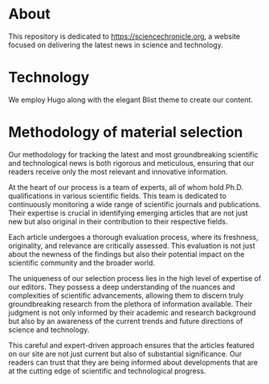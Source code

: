 # About

This repository is dedicated to https://sciencechronicle.org, a website focused on delivering the latest news in science and technology.

# Technology

We employ Hugo along with the elegant Blist theme to create our content.

# Methodology of material selection

Our methodology for tracking the latest and most groundbreaking scientific and technological news is both rigorous and meticulous, ensuring that our readers receive only the most relevant and innovative information.

At the heart of our process is a team of experts, all of whom hold Ph.D. qualifications in various scientific fields. This team is dedicated to continuously monitoring a wide range of scientific journals and publications. Their expertise is crucial in identifying emerging articles that are not just new but also original in their contribution to their respective fields.

Each article undergoes a thorough evaluation process, where its freshness, originality, and relevance are critically assessed. This evaluation is not just about the newness of the findings but also their potential impact on the scientific community and the broader world.

The uniqueness of our selection process lies in the high level of expertise of our editors. They possess a deep understanding of the nuances and complexities of scientific advancements, allowing them to discern truly groundbreaking research from the plethora of information available. Their judgment is not only informed by their academic and research background but also by an awareness of the current trends and future directions of science and technology.

This careful and expert-driven approach ensures that the articles featured on our site are not just current but also of substantial significance. Our readers can trust that they are being informed about developments that are at the cutting edge of scientific and technological progress.
